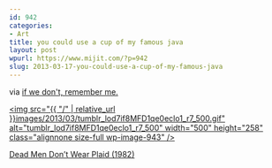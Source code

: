 ```yaml
---
id: 942
categories:
- Art
title: you could use a cup of my famous java
layout: post
wpurl: https://www.mijit.com/?p=942
slug: 2013-03-17-you-could-use-a-cup-of-my-famous-java
---
```

via <a href="https://iwdrm.tumblr.com/post/7732425827">if we don't, remember me.</a>

<a href="/images/2013/03/tumblr_lod7if8MFD1qe0eclo1_r7_500.gif"><img src="{{ "/" | relative_url }}images/2013/03/tumblr_lod7if8MFD1qe0eclo1_r7_500.gif" alt="tumblr_lod7if8MFD1qe0eclo1_r7_500" width="500" height="258" class="alignnone size-full wp-image-943" /></a>

<a href="https://www.imdb.com/title/tt0083798/">Dead Men Don’t Wear Plaid (1982)</a>

